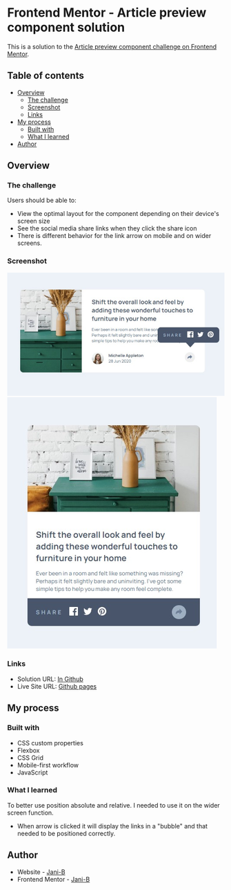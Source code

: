 # Frontend Mentor - Article preview component solution

This is a solution to the [Article preview component challenge on Frontend Mentor](https://www.frontendmentor.io/challenges/article-preview-component-dYBN_pYFT).

## Table of contents

- [Overview](#overview)
  - [The challenge](#the-challenge)
  - [Screenshot](#screenshot)
  - [Links](#links)
- [My process](#my-process)
  - [Built with](#built-with)
  - [What I learned](#what-i-learned)
- [Author](#author)

## Overview

### The challenge

Users should be able to:

- View the optimal layout for the component depending on their device's screen size
- See the social media share links when they click the share icon
- There is different behavior for the link arrow on mobile and on wider screens.

### Screenshot

![](./screenshot.jpg)
![](./screenshot_mobile.jpg)

### Links

- Solution URL: [In Github](https://github.com/Jani-B/FEM-Article-preview-component)
- Live Site URL: [Github pages](https://jani-b.github.io/FEM-Article-preview-component/)

## My process

### Built with

- CSS custom properties
- Flexbox
- CSS Grid
- Mobile-first workflow
- JavaScript

### What I learned

To better use position absolute and relative. I needed to use it on the wider screen function.

- When arrow is clicked it will display the links in a "bubble" and that needed to be positioned correctly.

## Author

- Website - [Jani-B](https://www.janibergholm.com/)
- Frontend Mentor - [Jani-B](https://www.frontendmentor.io/profile/Jani-B)
